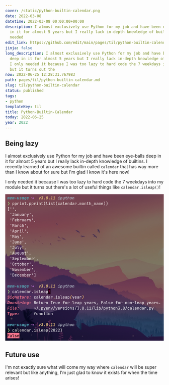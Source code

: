 ```yaml
---
cover: /static/python-builtin-calendar.png
date: 2022-03-08
datetime: 2022-03-08 00:00:00+00:00
description: I almost exclusively use Python for my job and have been eye-balls deep
  in it for almost 5 years but I really lack in-depth knowledge of builtins. I only
  needed
edit_link: https://github.com/edit/main/pages/til/python-builtin-calendar.md
jinja: false
long_description: I almost exclusively use Python for my job and have been eye-balls
  deep in it for almost 5 years but I really lack in-depth knowledge of builtins.
  I only needed it because I was too lazy to hard code the 7 weekdays into my module
  but it turns out the
now: 2022-06-25 12:28:31.767983
path: pages/til/python-builtin-calendar.md
slug: til/python-builtin-calendar
status: published
tags:
- python
templateKey: til
title: Python-Builtin-Calendar
today: 2022-06-25
year: 2022
---
```


## Being lazy

I almost exclusively use Python for my job and have been eye-balls deep in it for almost 5 years but I really lack in-depth knowledge of builtins.
I recently learned of an awesome builtin called `calendar`  that has way more than I know about for sure but I'm glad I know it's here now!

I only needed it because I was too lazy to hard code the 7 weekdays into my module but it turns out there's a lot of useful things like `calendar.isleap()`!


![Alt text](/images/builtin-calendar.png "calendar")

## Future use

I'm not exactly sure what will come my way where `calendar` will be super relevant but like anything, I'm just glad to know it exists for when the time arises!